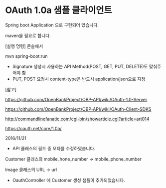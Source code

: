 # OAuth 1.0a 샘플 클라이언트

Spring boot Application 으로 구현되어 있습니다.

maven을 필요로 합니다.

[실행 명령] 콘솔에서

mvn spring-boot:run

- Signature 생성시 사용하는 API Method(POST, GET, PUT, DELETE)도 맞춰주어야 함
- PUT, POST 요청시 content-type은 반드시 application/json으로 지정


[참고]

https://github.com/OpenBankProject/OBP-API/wiki/OAuth-1.0-Server

https://github.com/OpenBankProject/OBP-API/wiki/OAuth-Client-SDKS

http://commandlinefanatic.com/cgi-bin/showarticle.cgi?article=art014

https://oauth.net/core/1.0a/


2016/11/21

- API 클래스의 필드 중 오타를 수정하였습니다.

Customer 클래스의 mobile_hone_number -> mobile_phone_number

Image 클래스의 URL -> url

- OauthController 에 Customer 생성 샘플이 추가되었습니다.



